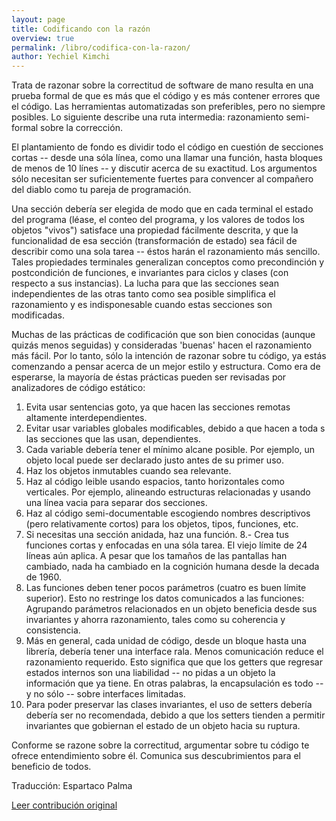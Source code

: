 ```yaml
---
layout: page
title: Codificando con la razón
overview: true
permalink: /libro/codifica-con-la-razon/
author: Yechiel Kimchi
---
```


Trata de razonar sobre la correctitud de software de mano resulta en una prueba formal de que es más que el código y es más contener errores que el código. Las herramientas automatizadas son preferibles, pero no siempre posibles. Lo siguiente describe una ruta intermedia: razonamiento semi-formal sobre la corrección.

El plantamiento de fondo es dividir todo el código en cuestión de secciones cortas -- desde una sóla línea, como una llamar una función, hasta bloques de menos de 10 línes -- y discutir acerca de su exactitud. Los argumentos sólo necesitan ser suficientemente fuertes para convencer al compañero del diablo como tu pareja de programación.

Una sección debería ser elegida de modo que en cada terminal el estado del programa (léase, el conteo del programa, y los valores de todos los objetos "vivos") satisface una propiedad fácilmente descrita, y que la funcionalidad de esa sección (transformación de estado) sea fácil de describir como una sola tarea -- éstos harán el razonamiento más sencillo. Tales propiedades terminales generalizan conceptos como precondinción y postcondición de funciones, e invariantes para ciclos y clases (con respecto a sus instancias). La lucha para que las secciones sean independientes de las otras tanto como sea posible simplifica el razonamiento y es indisponesable cuando estas secciones son modificadas.

Muchas de las prácticas de codificación que son bien conocidas (aunque quizás menos seguidas) y consideradas 'buenas' hacen el razonamiento más fácil. Por lo tanto, sólo la intención de razonar sobre tu código, ya estás comenzando a pensar acerca de un mejor estilo y estructura. Como era de esperarse, la mayoría de éstas prácticas pueden ser revisadas por analizadores de código estático:

1. Evita usar sentencias goto, ya que hacen las secciones remotas altamente interdependientes.
2. Evitar usar variables globales modificables, debido a que hacen a toda s las secciones que las usan, dependientes.
3. Cada variable debería tener el mínimo alcane posible. Por ejemplo, un objeto local puede ser declarado justo antes de su primer uso.
4. Haz los objetos inmutables cuando sea relevante.
5. Haz al código leible usando espacios, tanto horizontales como verticales. Por ejemplo, alineando estructuras relacionadas y usando una línea vacia para separar dos secciones.
6. Haz al código semi-documentable escogiendo nombres descriptivos (pero relativamente cortos) para los objetos, tipos, funciones, etc.
7. Si necesitas una sección anidada, haz una función.
8.- Crea tus funciones cortas y enfocadas en una sóla tarea. El viejo límite de 24 líneas aún aplica. A pesar que los tamaños de las pantallas han cambiado, nada ha cambiado en la cognición humana desde la decada de 1960.
9. Las funciones deben tener pocos parámetros (cuatro es buen límite superior). Esto no restringe los datos comunicados a las funciones: Agrupando parámetros relacionados en un objeto beneficia desde sus invariantes y ahorra razonamiento, tales como su coherencia y consistencia.
10. Más en general, cada unidad de código, desde un bloque hasta una librería, debería tener una interface rala. Menos comunicación reduce el razonamiento requerido. Esto significa que que los getters que regresar estados internos son una liabilidad -- no pidas a un objeto la información que ya tiene. En otras palabras, la encapsulación es todo -- y no sólo -- sobre interfaces limitadas.
11. Para poder preservar las clases invariantes, el uso de setters debería debería ser no recomendada, debido a que los setters tienden a permitir invariantes que gobiernan el estado de un objeto hacia su ruptura.

Conforme se razone sobre la correctitud, argumentar sobre tu código te ofrece entendimiento sobre él. Comunica sus descubrimientos para el beneficio de todos.


Traducción: Espartaco Palma

[Leer contribución original](http://programmer.97things.oreilly.com/wiki/index.php/Coding_with_Reason)
